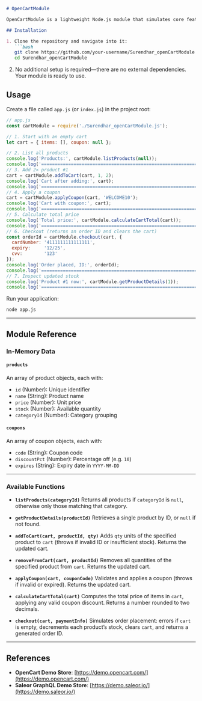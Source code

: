 ````markdown
# OpenCartModule

OpenCartModule is a lightweight Node.js module that simulates core features of an OpenCart storefront: product catalog management, shopping cart operations, coupon handling, and checkout (stock update and order ID generation).

## Installation

1. Clone the repository and navigate into it:
   ```bash
   git clone https://github.com/your-username/Surendhar_openCartModule.git
   cd Surendhar_openCartModule
````

2. No additional setup is required—there are no external dependencies. Your module is ready to use.

## Usage

Create a file called `app.js` (or `index.js`) in the project root:

```js
// app.js
const cartModule = require('./Surendhar_openCartModule.js');

// 1. Start with an empty cart
let cart = { items: [], coupon: null };

// 2. List all products
console.log('Products:', cartModule.listProducts(null));
console.log('==============================================================')
// 3. Add 2× product #1
cart = cartModule.addToCart(cart, 1, 2);
console.log('Cart after adding:', cart);
console.log('==============================================================')
// 4. Apply a coupon
cart = cartModule.applyCoupon(cart, 'WELCOME10');
console.log('Cart with coupon:', cart);
console.log('==============================================================')
// 5. Calculate total price
console.log('Total price:', cartModule.calculateCartTotal(cart));
console.log('==============================================================')
// 6. Checkout (returns an order ID and clears the cart)
const orderId = cartModule.checkout(cart, {
  cardNumber: '4111111111111111',
  expiry:     '12/25',
  cvv:        '123'
});
console.log('Order placed, ID:', orderId);
console.log('==============================================================')
// 7. Inspect updated stock
console.log('Product #1 now:', cartModule.getProductDetails(1));
console.log('==============================================================')

```

Run your application:

```bash
node app.js
```

---

## Module Reference

### In-Memory Data

#### `products`

An array of product objects, each with:

* `id` (Number): Unique identifier
* `name` (String): Product name
* `price` (Number): Unit price
* `stock` (Number): Available quantity
* `categoryId` (Number): Category grouping

#### `coupons`

An array of coupon objects, each with:

* `code` (String): Coupon code
* `discountPct` (Number): Percentage off (e.g. `10`)
* `expires` (String): Expiry date in `YYYY-MM-DD`

---

### Available Functions

* **`listProducts(categoryId)`**
  Returns all products if `categoryId` is `null`, otherwise only those matching that category.

* **`getProductDetails(productId)`**
  Retrieves a single product by ID, or `null` if not found.

* **`addToCart(cart, productId, qty)`**
  Adds `qty` units of the specified product to `cart` (throws if invalid ID or insufficient stock). Returns the updated cart.

* **`removeFromCart(cart, productId)`**
  Removes all quantities of the specified product from `cart`. Returns the updated cart.

* **`applyCoupon(cart, couponCode)`**
  Validates and applies a coupon (throws if invalid or expired). Returns the updated cart.

* **`calculateCartTotal(cart)`**
  Computes the total price of items in `cart`, applying any valid coupon discount. Returns a number rounded to two decimals.

* **`checkout(cart, paymentInfo)`**
  Simulates order placement: errors if `cart` is empty, decrements each product’s stock, clears `cart`, and returns a generated order ID.

---

## References

* **OpenCart Demo Store**: [https://demo.opencart.com/](https://demo.opencart.com/)
* **Saleor GraphQL Demo Store**: [https://demo.saleor.io/](https://demo.saleor.io/)


```
```
